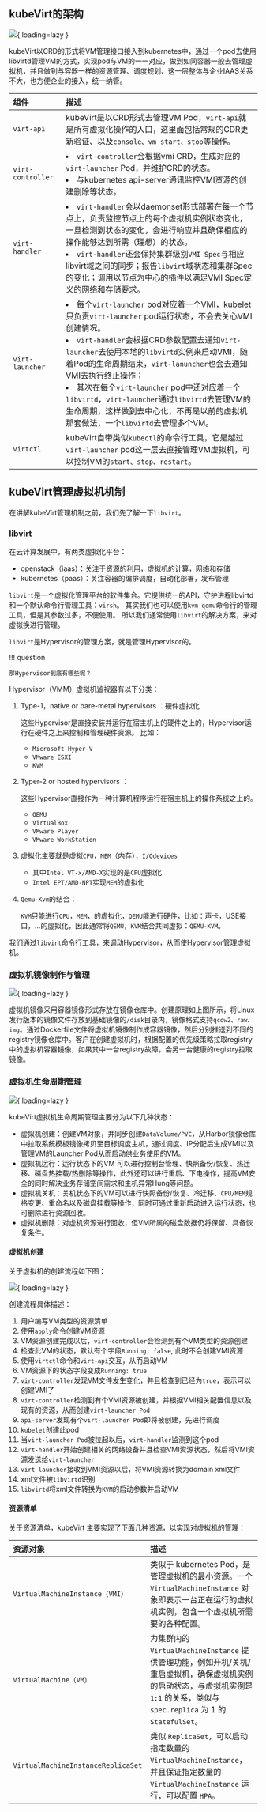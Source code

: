 ## kubeVirt的架构

![](https://cdn.jsdelivr.net/gh/hyperter96/cloud-native-docs/docs/assets/images/kubeVirt-infra.png){ loading=lazy }

kubeVirt以CRD的形式将VM管理接口接入到kubernetes中，通过一个pod去使用libvirtd管理VM的方式，实现pod与VM的一一对应，做到如同容器一般去管理虚拟机，并且做到与容器一样的资源管理、调度规划、这一层整体与企业IAAS关系不大，也方便企业的接入，统一纳管。

| 组件                | 描述                                                                                                                                                                                                                                                                                                                                      |
|:------------------|:----------------------------------------------------------------------------------------------------------------------------------------------------------------------------------------------------------------------------------------------------------------------------------------------------------------------------------------|
| `virt-api`        | kubeVirt是以CRD形式去管理VM Pod，`virt-api`就是所有虚拟化操作的入口，这里面包括常规的CDR更新验证、以及`console、vm start、stop`等操作。                                                                                                                                                                                                                                           |
| `virt-controller` | <li> `virt-controller`会根据vmi CRD，生成对应的`virt-launcher` Pod，并维护CRD的状态。<li> 与kubernetes api-server通讯监控VMI资源的创建删除等状态。                                                                                                                                                                                                                       |
| `virt-handler`    | <li> `virt-handler`会以daemonset形式部署在每一个节点上，负责监控节点上的每个虚拟机实例状态变化，一旦检测到状态的变化，会进行响应并且确保相应的操作能够达到所需（理想）的状态。<li> `virt-handler`还会保持集群级别`VMI Spec`与相应libvirt域之间的同步；报告`libvirt`域状态和集群Spec的变化；调用以节点为中心的插件以满足VMI Spec定义的网络和存储要求。                                                                                                                   |
| `virt-launcher`   | <li> 每个`virt-launcher` pod对应着一个VMI，kubelet只负责`virt-launcher` pod运行状态，不会去关心VMI创建情况。<li> `virt-handler`会根据CRD参数配置去通知`virt-launcher`去使用本地的`libvirtd`实例来启动VMI，随着Pod的生命周期结束，`virt-lanuncher`也会去通知VMI去执行终止操作；<li> 其次在每个`virt-launcher` pod中还对应着一个`libvirtd`，`virt-launcher`通过`libvirtd`去管理VM的生命周期，这样做到去中心化，不再是以前的虚拟机那套做法，一个`libvirtd`去管理多个VM。 |
| `virtctl`         | kubeVirt自带类似`kubectl`的命令行工具，它是越过`virt-launcher` pod这一层去直接管理VM虚拟机，可以控制VM的`start、stop、restart`。                                                                                                                                                                                                                                           |

## kubeVirt管理虚拟机机制

在讲解kubeVirt管理机制之前，我们先了解一下`libvirt`。

### libvirt

在云计算发展中，有两类虚拟化平台：

- openstack（iaas）：关注于资源的利用，虚拟机的计算，网络和存储
- kubernetes（paas）：关注容器的编排调度，自动化部署，发布管理

`libvirt`是一个虚拟化管理平台的软件集合。它提供统一的API，守护进程libvirtd和一个默认命令行管理工具：`virsh`。 其实我们也可以使用`kvm-qemu`命令行的管理工具，但是其参数过多，不便使用。 所以我们通常使用`libvirt`的解决方案，来对虚拟换进行管理。

`libvirt`是Hypervisor的管理方案，就是管理Hypervisor的。 

!!! question

    那Hypervisor到底有哪些呢？

Hypervisor（VMM）虚拟机监视器有以下分类：

1. Type-1，native or bare-metal hypervisors ：硬件虚拟化

    这些Hypervisor是直接安装并运行在宿主机上的硬件之上的，Hypervisor运行在硬件之上来控制和管理硬件资源。 比如：

    - `Microsoft Hyper-V`
    - `VMware ESXI`
    - `KVM`

2. Typer-2 or hosted hypervisors ：

    这些Hypervisor直接作为一种计算机程序运行在宿主机上的操作系统之上的。

    - `QEMU`
    - `VirtualBox`
    - `VMware Player`
    - `VMware WorkStation`

3. 虚拟化主要就是虚拟`CPU`，`MEM`（内存），`I/Odevices`

    - 其中`Intel VT-x/AMD-X`实现的是`CPU`虚拟化
    - `Intel EPT/AMD-NPT`实现`MEM`的虚拟化

4. `Qemu-Kvm`的结合：

    `KVM`只能进行`CPU`，`MEM`，的虚拟化，`QEMU`能进行硬件，比如：声卡，USE接口，...的虚拟化，因此通常将`QEMU`，`KVM`结合共同虚拟：`QEMU-KVM`。

我们通过`libvirt`命令行工具，来调动Hypervisor，从而使Hypervisor管理虚拟机。

### 虚拟机镜像制作与管理

![](https://cdn.jsdelivr.net/gh/hyperter96/cloud-native-docs/docs/assets/images/virt-image-construction-flow.png){ loading=lazy }

虚拟机镜像采用容器镜像形式存放在镜像仓库中。创建原理如上图所示，将Linux发行版本的镜像文件存放到基础镜像的`/disk`目录内，镜像格式支持`qcow2、raw、img`。通过Dockerfile文件将虚拟机镜像制作成容器镜像，然后分别推送到不同的registry镜像仓库中。客户在创建虚拟机时，根据配置的优先级策略拉取registry中的虚拟机容器镜像，如果其中一台registry故障，会另一台健康的registry拉取镜像。

### 虚拟机生命周期管理

![](https://cdn.jsdelivr.net/gh/hyperter96/cloud-native-docs/docs/assets/images/virt-lifecycle.png){ loading=lazy }

kubeVirt虚拟机生命周期管理主要分为以下几种状态：

- 虚拟机创建：创建VM对象，并同步创建`DataVolume/PVC`，从Harbor镜像仓库中拉取系统模板镜像拷贝至目标调度主机，通过调度、IP分配后生成VMI以及管理VM的Launcher Pod从而启动供业务使用的VM。
- 虚拟机运行：运行状态下的VM 可以进行控制台管理、快照备份/恢复、热迁移、磁盘热挂载/热删除等操作，此外还可以进行重启、下电操作，提高VM安全的同时解决业务存储空间需求和主机异常Hung等问题。
- 虚拟机关机：关机状态下的VM可以进行快照备份/恢复、冷迁移、`CPU/MEM`规格变更、重命名以及磁盘挂载等操作，同时可通过重新启动进入运行状态，也可删除进行资源回收。
- 虚拟机删除：对虚机资源进行回收，但VM所属的磁盘数据仍将保留、具备恢复条件。

#### 虚拟机创建

关于虚拟机的创建流程如下图：

![](https://cdn.jsdelivr.net/gh/hyperter96/cloud-native-docs/docs/assets/images/virt-vm-start.png){ loading=lazy }

创建流程具体描述：

1. 用户编写VM类型的资源清单
2. 使用`apply`命令创建VM资源
3. VM资源创建完成以后，`virt-controller`会检测到有个VM类型的资源创建
4. 检查此VM的状态，默认有个字段`Running: false`, 此时不会创建VMI资源
5. 使用`virtctl`命令和`virt-api`交互，从而启动VM
6. VM资源下的状态字段变成`Running: true`
7. `virt-controller`发现VM文件发生变化，并且检查到已经为`true`，表示可以创建VMI了
8. `virt-controller`检测到有个VMI资源被创建，并根据VMI相关配置信息以及现有的资源，从而创建`virt-launcher Pod`
9. `api-server`发现有个`virt-launcher Pod`即将被创建，先进行调度
10. `kubelet`创建此pod
11. 当`virt-launcher Pod`被拉起以后，`virt-handler`监测到这个pod
12. `virt-handler`开始创建相关的网络设备并且检查VMI资源状态，然后将VMI资源发送给`virt-launcher`
13. `virt-launcher`接收到VMI资源以后，将VMI资源转换为domain xml文件
14. xml文件被`libvirtd`识别
15. `libvirtd`将xml文件转换为`KVM`的启动参数并启动VM

#### 资源清单

关于资源清单，kubeVirt 主要实现了下面几种资源，以实现对虚拟机的管理：

| 资源对象                               | 描述                                                                                           |
|:-----------------------------------|:---------------------------------------------------------------------------------------------|
| `VirtualMachineInstance（VMI）`      | 类似于 kubernetes Pod，是管理虚拟机的最小资源。一个 `VirtualMachineInstance` 对象即表示一台正在运行的虚拟机实例，包含一个虚拟机所需要的各种配置。|
| `VirtualMachine（VM）`               | 为集群内的 `VirtualMachineInstance` 提供管理功能，例如开机/关机/重启虚拟机，确保虚拟机实例的启动状态，与虚拟机实例是 `1:1` 的关系，类似与 `spec.replica` 为 1 的 `StatefulSet`。|
| `VirtualMachineInstanceReplicaSet` | 类似 `ReplicaSet`，可以启动指定数量的 `VirtualMachineInstance`，并且保证指定数量的 `VirtualMachineInstance` 运行，可以配置 `HPA`。|

